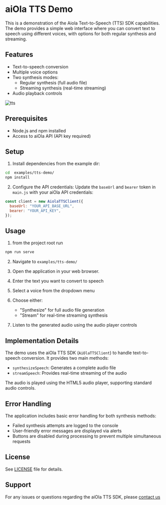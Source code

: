 # aiOla TTS Demo

This is a demonstration of the Aiola Text-to-Speech (TTS) SDK capabilities. The demo provides a simple web interface where you can convert text to speech using different voices, with options for both regular synthesis and streaming.

## Features

- Text-to-speech conversion
- Multiple voice options
- Two synthesis modes:
  - Regular synthesis (full audio file)
  - Streaming synthesis (real-time streaming)
- Audio playback controls

![tts](https://github.com/user-attachments/assets/006a99ad-1bc3-4a76-b4b8-ffe34d094fb8)


## Prerequisites

- Node.js and npm installed
- Access to aiOla API (API key required)

## Setup

1. Install dependencies from the example dir:
```bash
cd  examples/tts-demo/
npm install
```

2. Configure the API credentials:
   Update the `baseUrl` and `bearer` token in `main.js` with your aiOla API credentials:

```javascript
const client = new AiolaTTSClient({
  baseUrl: "YOUR_API_BASE_URL",
  bearer: "YOUR_API_KEY",
});
```

## Usage
1. from the project root run 
```bash
npm run serve
``` 
2. Navigate to ```examples/tts-demo/```

3. Open the application in your web browser.

4. Enter the text you want to convert to speech
5. Select a voice from the dropdown menu
6. Choose either:
   - "Synthesize" for full audio file generation
   - "Stream" for real-time streaming synthesis
7. Listen to the generated audio using the audio player controls

## Implementation Details

The demo uses the aiOla TTS SDK (`AiOlaTTSClient`) to handle text-to-speech conversion. It provides two main methods:

- `synthesizeSpeech`: Generates a complete audio file
- `streamSpeech`: Provides real-time streaming of the audio

The audio is played using the HTML5 audio player, supporting standard audio controls.

## Error Handling

The application includes basic error handling for both synthesis methods:

- Failed synthesis attempts are logged to the console
- User-friendly error messages are displayed via alerts
- Buttons are disabled during processing to prevent multiple simultaneous requests

## License

See [LICENSE](LICENSE) file for details.

## Support

For any issues or questions regarding the aiOla TTS SDK, please [contact us](https://aiOla.ai/contact/)
